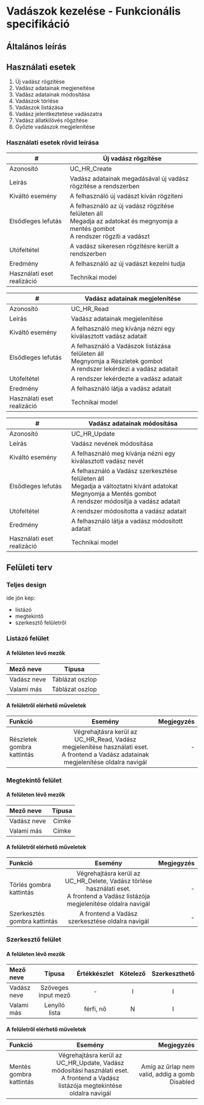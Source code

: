 # Vadászok kezelése - Funkcionális specifikáció

## Általános leírás

## Használati esetek
1. Új vadász rögzítése
2. Vadász adatainak megjeneítése
3. Vadász adatainak módosítása
4. Vadászok törlése
5. Vadászok listázása
6. Vadász jelentkeztetése vadászatra
7. Vadász állatkilövés rögzítése
8. Győzte vadászok megjelenítése

### Használati esetek rövid leírása
| #                          | Új vadász rögzítése                                                                                                                            |
|----------------------------|------------------------------------------------------------------------------------------------------------------------------------------------|
| Azonosító                  | UC_HR_Create                                                                                                                                   |
| Leírás                     | Vadász adatainak megadásával új vadász rögzítése a rendszerben                                                                                 |
| Kiváltó esemény            | A felhasználó új vadászt kíván rögzíteni                                                                                                       |
| Elsődleges lefutás         | A felhasználó az új vadász rögzítése felületen áll   <br/> Megadja az adatokat és megnyomja a mentés gombot <br/> A rendszer rögzíti a vadászt |
| Utófeltétel                | A vadász sikeresen rögzítésre került a rendszerben                                                                                             |
| Eredmény                   | A felhasználó az új vadászt kezelni tudja                                                                                                      |
| Használati eset realizáció | Technikai model        <br/>                                                                                                                   |

| #                          | Vadász adatainak megjelenítése                                                                                                 |
|----------------------------|--------------------------------------------------------------------------------------------------------------------------------|
| Azonosító                  | UC_HR_Read                                                                                                                     |
| Leírás                     | Vadász adatainak megjelenítése                                                                                                 |
| Kiváltó esemény            | A felhasználó meg kívánja nézni egy kiválasztott vadász adatait                                                                |
| Elsődleges lefutás         | A felhasználó a Vadászok listázása felületen áll <br/>Megnyomja a Részletek gombot <br/> A rendszer lekérdezi a vadász adatait |
| Utófeltétel                | A rendszer lekérdezte a vadász adatait                                                                                         |
| Eredmény                   | A felhasználó látja a vadász adatait                                                                                           |
| Használati eset realizáció | Technikai model        <br/>                                                                                                   |

| #                          | Vadász adatainak módosítása                                                                                                                                            |
|----------------------------|------------------------------------------------------------------------------------------------------------------------------------------------------------------------|
| Azonosító                  | UC_HR_Update                                                                                                                                                           |
| Leírás                     | Vadász nevének módosítása                                                                                                                                              |
| Kiváltó esemény            | A felhasználó meg kívánja nézni egy kiválasztott vadász nevét                                                                                                          |
| Elsődleges lefutás         | A felhasználó a Vadász szerkesztése felületen áll <br/>Megadja a változtatni kívánt adatokat<br/>Megnyomja a Mentés gombot <br/> A rendszer módosítja a vadász adatait |
| Utófeltétel                | A rendszer módosította a vadász adatait                                                                                                                                |
| Eredmény                   | A felhasználó látja a vadász módosított adatait                                                                                                                        |
| Használati eset realizáció | Technikai model        <br/>                                                                                                                                           |

## Felületi terv

### Teljes design
ide jön kép: 
* listázó
* megtekintő
* szerkesztő felületről 

### Listázó felület

#### A felületen lévő mezők

| Mező neve   |  Típusa          |
|:------------|:----------------:|
| Vadász neve | Táblázat oszlop  |
| Valami más  | Táblázat oszlop  |


#### A felületről elérhető műveletek

| Funkció                    |                                                                  Esemény                                                                  | Megjegyzés |
|:---------------------------|:-----------------------------------------------------------------------------------------------------------------------------------------:|-----------:|
| Részletek gombra kattintás | Végrehajtásra kerül az UC_HR_Read, Vadász megjelenítése használati eset.<br/> A frontend a Vadász adatainak megjelenítése oldalra navigál |          - |

### Megtekintő felület

#### A felületen lévő mezők

| Mező neve   | Típusa |
|:------------|:------:|
| Vadász neve | Címke  |
| Valami más  | Címke  |


#### A felületről elérhető műveletek


| Funkció                      |                                                                Esemény                                                                | Megjegyzés |
|:-----------------------------|:-------------------------------------------------------------------------------------------------------------------------------------:|-----------:|
| Törlés gombra kattintás      | Végrehajtásra kerül az UC_HR_Delete, Vadász törlése használati eset.<br/> A frontend a Vadász listázója megjelenítése oldalra navigál |          - |
| Szerkesztés gombra kattintás |                                         A frontend a Vadász szerkesztése oldalra navigál                                              |          - |


### Szerkesztő felület

#### A felületen lévő mezők
| Mező neve   |       Típusa        | Értékkészlet | Kötelező | Szerkeszthető |
|:------------|:-------------------:|:------------:|:--------:| :--------:|
| Vadász neve | Szöveges input mező |      -       |    I     | I |
| Valami más  |    Lenyíló lista    |  férfi, nő   |    N     | I |

#### A felületről elérhető műveletek


| Funkció                 |                                                                 Esemény                                                                 |                                     Megjegyzés |
|:------------------------|:---------------------------------------------------------------------------------------------------------------------------------------:|-----------------------------------------------:|
| Mentés gombra kattintás | Végrehajtásra kerül az UC_HR_Update, Vadász módosítási használati eset.<br/> A frontend a Vadász listázója megtekintése oldalra navigál | Amíg az űrlap nem valid, addig a gomb Disabled |
